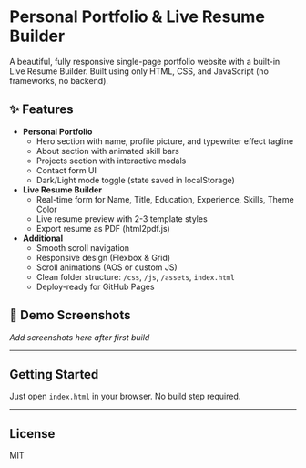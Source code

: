 # Personal Portfolio & Live Resume Builder

A beautiful, fully responsive single-page portfolio website with a built-in Live Resume Builder. Built using only HTML, CSS, and JavaScript (no frameworks, no backend).

## ✨ Features

- **Personal Portfolio**
  - Hero section with name, profile picture, and typewriter effect tagline
  - About section with animated skill bars
  - Projects section with interactive modals
  - Contact form UI
  - Dark/Light mode toggle (state saved in localStorage)
- **Live Resume Builder**
  - Real-time form for Name, Title, Education, Experience, Skills, Theme Color
  - Live resume preview with 2-3 template styles
  - Export resume as PDF (html2pdf.js)
- **Additional**
  - Smooth scroll navigation
  - Responsive design (Flexbox & Grid)
  - Scroll animations (AOS or custom JS)
  - Clean folder structure: `/css`, `/js`, `/assets`, `index.html`
  - Deploy-ready for GitHub Pages

## 📸 Demo Screenshots

*Add screenshots here after first build*

---

## Getting Started
Just open `index.html` in your browser. No build step required.

---

## License
MIT 